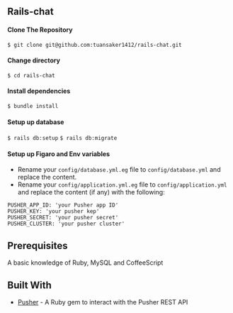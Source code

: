 Rails-chat
------

#### Clone The Repository
`$ git clone git@github.com:tuansaker1412/rails-chat.git`


#### Change directory
`$ cd rails-chat`

#### Install dependencies
`$ bundle install`

#### Setup up database
`$ rails db:setup`
`$ rails db:migrate`

#### Setup up Figaro and Env variables
- Rename your `config/database.yml.eg` file to `config/database.yml` and replace the content.
- Rename your `config/application.yml.eg` file to `config/application.yml` and replace the content (if any) with the following:
```
PUSHER_APP_ID: 'your Pusher app ID'
PUSHER_KEY: 'your pusher kep'
PUSHER_SECRET: 'your pusher secret'
PUSHER_CLUSTER: 'your pusher cluster'
```

Prerequisites
------
A basic knowledge of Ruby, MySQL and CoffeeScript


Built With
------
- [Pusher](https://pusher.com) - A Ruby gem to interact with the Pusher REST API
